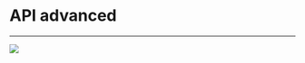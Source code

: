 # API advanced
<hr>

<img src="https://s3.amazonaws.com/intranet-projects-files/holbertonschool-sysadmin_devops/314/WIxXad8.png"/>
